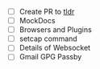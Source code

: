 - [ ] Create PR to [tldr](https://github.com/tldr-pages/tldr)
- [ ] MockDocs
- [ ] Browsers and Plugins
- [ ] setcap command
- [ ] Details of Websocket
- [ ] Gmail GPG Passby
